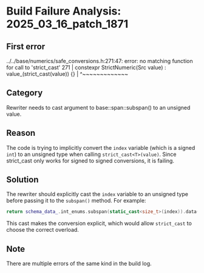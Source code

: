 # Build Failure Analysis: 2025_03_16_patch_1871

## First error

../../base/numerics/safe_conversions.h:271:47: error: no matching function for call to 'strict_cast'
  271 |   constexpr StrictNumeric(Src value) : value_(strict_cast<T>(value)) {}
      |                                               ^~~~~~~~~~~~~~

## Category
Rewriter needs to cast argument to base::span::subspan() to an unsigned value.

## Reason
The code is trying to implicitly convert the `index` variable (which is a signed `int`) to an unsigned type when calling `strict_cast<T>(value)`. Since strict_cast only works for signed to signed conversions, it is failing.

## Solution
The rewriter should explicitly cast the `index` variable to an unsigned type before passing it to the `subspan()` method. For example:

```c++
return schema_data_.int_enums.subspan(static_cast<size_t>(index)).data();
```

This cast makes the conversion explicit, which would allow `strict_cast` to choose the correct overload.

## Note
There are multiple errors of the same kind in the build log.